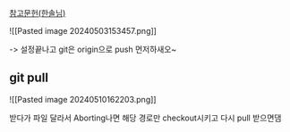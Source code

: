 
[참고문헌(한솔님)](https://dev.azure.com/jeffkang/ht-devOps/_wiki/wikis/ht-devOps.wiki/1287/%EC%82%AC%EC%A0%84%EA%B0%80%EC%9E%85-%EB%8D%B0%EC%9D%B4%ED%84%B0-%EC%B6%94%EC%B6%9C-%ED%8E%98%EC%9D%B4%EC%A7%80-%EC%B6%94%EA%B0%80)


![[Pasted image 20240503153457.png]]

-> 설정끝나고 git은 origin으로 push 먼저하새오~



## git pull

![[Pasted image 20240510162203.png]]

받다가 파일 달라서 Aborting나면 해당 경로만 checkout시키고 다시 pull 받으면댐


